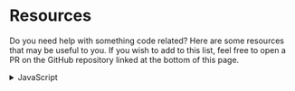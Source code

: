 # Resources
Do you need help with something code related? Here are some resources that may be useful to you. If you wish to add to this list, feel free to open a PR on the GitHub repository linked at the bottom of this page.

<details>
  <summary>JavaScript</summary>
  <details>
    <summary>Learning JavaScript</summary>

  - [Codecademy - JavaScript catalogue](https://www.codecademy.com/catalog/language/javascript/)

  - [Codecademy - Introduction to JavaScript](https://www.codecademy.com/learn/introduction-to-javascript/)

  - [Udemy - JavaScript essentials](https://www.udemy.com/course/javascript-essentials/)

  - [Eloquent JavaScript - 3rd edition](https://eloquentjavascript.net/)

  - [You Don't Know JS Yet - 2nd Edition](https://github.com/getify/You-Dont-Know-JS/)

  - [JavaScript Garden](https://bonsaiden.github.io/JavaScript-Garden/)

  - [MDN](https://developer.mozilla.org/en-US/docs/Web/JavaScript/)

  - [NodeSchool](https://nodeschool.io/#workshoppers/)

  - [w3schools - JavaScript Tutorial](https://www.w3schools.com/js/)

  </details>
  <details>
    <summary>Documentation</summary>

  - [MDN - Reference](https://developer.mozilla.org/en-US/docs/Web/JavaScript/Reference/)

  - [NodeJS - v12.x](https://nodejs.org/dist/latest-v12.x/docs/api/)

  - [DevDocs](https://devdocs.io/javascript/)

  - [w3schools - JavaScript and HTML DOM reference](https://www.w3schools.com/jsref/)

  </details>
  <details>
    <summary>Callbacks</summary>

  - [Callback Hell](http://callbackhell.com/)
  
  - [JavaScript Info](https://javascript.info/callbacks/)

  - [freeCodeCamp](https://www.freecodecamp.org/news/javascript-callback-functions-what-are-callbacks-in-js-and-how-to-use-them/)

  </details>
  <details>
    <summary>Promises/Asynchronous functions</summary>

  - [MDN - Promise](https://developer.mozilla.org/en-US/docs/Web/JavaScript/Reference/Global_Objects/Promise/)

  - [MDN - await operator](https://developer.mozilla.org/en-US/docs/Web/JavaScript/Reference/Operators/await/)

  - [MDN - Async function](https://developer.mozilla.org/en-US/docs/Web/JavaScript/Reference/Statements/async_function/)

  - [web.dev (Google Developers) - JavaScript Promises: An introduction](https://web.dev/promises/)

  - [Medium article](https://medium.com/javascript-scene/master-the-javascript-interview-what-is-a-promise-27fc71e77261/)

  - [Ponyfoo - Understanding JavaScript's async await](https://ponyfoo.com/articles/understanding-javascript-async-await/)

  - [freeCodeCamp - JavaScript — from callbacks to async/await](https://medium.freecodecamp.org/javascript-from-callbacks-to-async-await-1cc090ddad99/)

  - [Discord.JS - Understanding async/await](https://discordjs.guide/additional-info/async-await/)

  - [Alligator.io - Exploring Async/Await Functions in JavaScript](https://alligator.io/js/async-functions/)

  - [Evie - Understanding Promises](https://js.evie.dev/promises/)
  </details>
  <details>
    <summary>Discord API Libraries</summary>
    <details>
      <summary><a href="https://www.npmjs.com/package/discord.js">Discord.JS</a></summary>
    - [Docs](https://discord.js.org/#/docs/main/stable/general/welcome)
    - [Guide](https://discordjs.guide/)
    </details>
    <details>
      <summary><a href="https://www.npmjs.com/package/eris">Eris</a></summary>
    - [Docs](https://abal.moe/Eris/docs)
    </details>
  </details>
</details>
